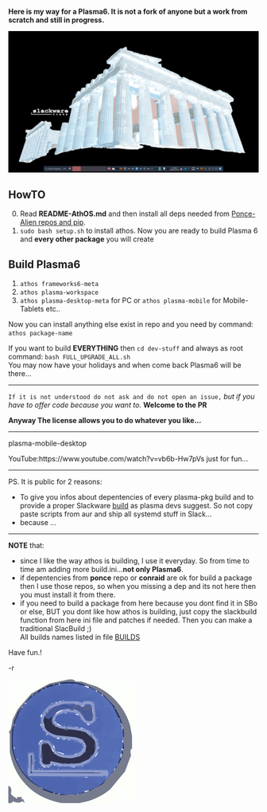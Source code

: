 **Here is my way for a Plasma6. It is not a fork of anyone but a work from scratch and still in progress.** <br>


![plasma6-slackware64-current](./slack.png)

## HowTO

0. Read **README-AthOS.md** and then install all deps needed from [Ponce-Alien repos and pip](https://github.com/rizitis/PLASMA_WORLD/tree/main/AthOS/DEPS-BEFORE-BUILD).
1. `sudo bash setup.sh` to install athos.
Now you are ready to build Plasma 6 and **every other package** you will create


## Build Plasma6

1. `athos frameworks6-meta`
2. `athos plasma-workspace`
3. `athos plasma-desktop-meta` for PC or `athos plasma-mobile` for Mobile-Tablets etc..

Now you can install anything else exist in repo and you need by command: `athos package-name` <br>

If you want to build **EVERYTHING** then `cd dev-stuff` and always as root command: `bash FULL_UPGRADE_ALL.sh`<br>
You may now have your holidays and when come back Plasma6 will be there... 

---


`If it is not understood do not ask and do not open an issue,` *but if you have to offer code because you want to.* **Welcome to the PR**<br>

**Anyway The license allows you to do whatever you like...**<br>


---

<p>plasma-mobile-desktop</p>
YouTube:https://www.youtube.com/watch?v=vb6b-Hw7pVs just for fun...

---

PS. It is public for 2 reasons:
- To give you infos about depentencies of every plasma-pkg build and to provide a proper Slackware [build](https://develop.kde.org/docs/getting-started/building/cmake-build/) as plasma devs suggest. So not copy paste scripts from aur and ship all systemd stuff in Slack...
- because ...

---
**NOTE** that:
- since I like the way athos is building, I use it everyday. So from time to time am adding more build.ini...**not only Plasma6**.<br>
- if depentencies from **ponce** repo or **conraid** are ok for build a package then I use those repos, so when you missing a dep and its not here then you must install it from there.
- if you need to build a package from here because you dont find it in SBo or else, BUT you dont like how athos is building, just copy the slackbuild function from here ini file and patches if needed. Then you can make a traditional SlacBuild ;)
<br>All builds names listed in file [BUILDS](./BUILDS)

 <p></p> Have fun.!</p>
-r

![S](./S.svg)
